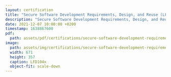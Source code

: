 ```yaml
---
layout: certification
title: "Secure Software Development Requirements, Design, and Reuse (LFD104x)"
description: "Secure Software Development Requirements, Design, and Reuse (LFD104x)"
date: 2021-12-07 10:00:00 +0200
timestamp: 1638867600
pdf:
  path: assets/pdf/certifications/secure-software-development-requirements-design-and-reuse-lfd104.pdf
image:
  path: assets/img/certifications/secure-software-development-requirements-design-and-reuse-lfd104.webp
  width: 671
  height: 357
  caption: LFD104x
  object-fit: scale-down
---
```

